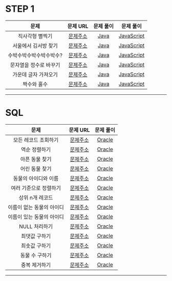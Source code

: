 # STEP 1

| 문제           |                               문제 URL                               |       문제 풀이       |     문제 풀이       |
| :-------------:| :------------------------------------------------------------------: | :------------------: | :------------------: |
| 직사각형 별찍기 | [문제주소](https://programmers.co.kr/learn/courses/30/lessons/12969)  | [Java](https://github.com/dms873/Algorithm-Problems/blob/master/Programmers/src/step1/RectangularStar.java) | [JavaScript](https://github.com/dms873/Algorithm-Problems/blob/master/Programmers/src/step1/RectangularStar.js) |
| 서울에서 김서방 찾기 | [문제주소](https://programmers.co.kr/learn/courses/30/lessons/12919)  | [Java](https://github.com/dms873/Algorithm-Problems/blob/master/Programmers/src/step1/FindingKim.java) | [JavaScript](https://github.com/dms873/Algorithm-Problems/blob/master/Programmers/src/step1/findingKim.js) |
| 수박수박수박수박수박수? | [문제주소](https://programmers.co.kr/learn/courses/30/lessons/12922)  | [Java](https://github.com/dms873/Algorithm-Problems/blob/master/Programmers/src/step1/Watermelon.java) | [JavaScript](https://github.com/dms873/Algorithm-Problems/blob/master/Programmers/src/step1/%EC%88%98%EB%B0%95.js) |
| 문자열을 정수로 바꾸기 | [문제주소](https://programmers.co.kr/learn/courses/30/lessons/12925)  | [Java](https://github.com/dms873/Algorithm-Problems/blob/master/Programmers/src/step1/StringInt.java) | [JavaScript](https://github.com/dms873/Algorithm-Problems/blob/master/Programmers/src/step1/%EB%AC%B8%EC%9E%90%EC%97%B4%EC%9D%84%20%EC%A0%95%EC%88%98%EB%A1%9C%20%EB%B0%94%EA%BE%B8%EA%B8%B0.js) |
| 가운데 글자 가져오기 | [문제주소](https://programmers.co.kr/learn/courses/30/lessons/12903)  | [Java](https://github.com/dms873/Algorithm-Problems/blob/master/Programmers/src/step1/MiddleString.java) | [JavaScript](https://github.com/dms873/Algorithm-Problems/blob/master/Programmers/src/step1/%EA%B0%80%EC%9A%B4%EB%8D%B0%EA%B8%80%EC%9E%90%EA%B0%80%EC%A0%B8%EC%98%A4%EA%B8%B0.js) |
| 짝수와 홀수 | [문제주소](https://programmers.co.kr/learn/courses/30/lessons/12937)  | [Java](https://github.com/dms873/Algorithm-Problems/blob/master/Programmers/src/step1/EvenOdd.js) | [JavaScript](https://github.com/dms873/Algorithm-Problems/blob/master/Programmers/src/step1/%EC%A7%9D%EC%88%98%EC%99%80%ED%99%80%EC%88%98.js) |

---

# SQL
| 문제           |                               문제 URL                               |        문제 풀이       |
| :-------------:| :------------------------------------------------------------------: |  :------------------: |
| 모든 레코드 조회하기 | [문제주소](https://programmers.co.kr/learn/courses/30/lessons/59034)  | [Oracle](https://github.com/dms873/Algorithm-Problems/blob/master/Programmers/src/step1/SELECT1.mysql) |
| 역순 정렬하기 | [문제주소](https://programmers.co.kr/learn/courses/30/lessons/59035)  | [Oracle](https://github.com/dms873/Algorithm-Problems/blob/master/Programmers/src/step1/SELECT2.mysql) |
| 아픈 동물 찾기 | [문제주소](https://programmers.co.kr/learn/courses/30/lessons/59036)  | [Oracle](https://github.com/dms873/Algorithm-Problems/blob/master/Programmers/src/step1/SELECT3.mysql) |
| 어린 동물 찾기 | [문제주소](https://programmers.co.kr/learn/courses/30/lessons/59037)  | [Oracle](https://github.com/dms873/Algorithm-Problems/blob/master/Programmers/src/step1/SELECT4.mysql) |
| 동물의 아이디와 이름 | [문제주소](https://programmers.co.kr/learn/courses/30/lessons/59403)  | [Oracle](https://github.com/dms873/Algorithm-Problems/blob/master/Programmers/src/step1/SELECT5.mysql) |
| 여러 기준으로 정렬하기 | [문제주소](https://programmers.co.kr/learn/courses/30/lessons/59404)  | [Oracle](https://github.com/dms873/Algorithm-Problems/blob/master/Programmers/src/step1/SELECT6.mysql) |
| 상위 n개 레코드 | [문제주소](https://programmers.co.kr/learn/courses/30/lessons/59405)  | [Oracle](https://github.com/dms873/Algorithm-Problems/blob/master/Programmers/src/step1/SELECT7.mysql) |
| 이름이 없는 동물의 아이디 | [문제주소](https://programmers.co.kr/learn/courses/30/lessons/59039)  | [Oracle](https://github.com/dms873/Algorithm-Problems/blob/master/Programmers/src/step1/ISNULL.mysql) |
| 이름이 있는 동물의 아이디 | [문제주소](https://programmers.co.kr/learn/courses/30/lessons/59407)  | [Oracle](https://github.com/dms873/Algorithm-Problems/blob/master/Programmers/src/step1/ISNULL2.mysql) |
| NULL 처리하기 | [문제주소](https://programmers.co.kr/learn/courses/30/lessons/59410)  | [Oracle](https://github.com/dms873/Algorithm-Problems/blob/master/Programmers/src/step1/ISNULL3.mysql) |
| 최댓값 구하기 | [문제주소](https://programmers.co.kr/learn/courses/30/lessons/59415)  | [Oracle](https://github.com/dms873/Algorithm-Problems/blob/master/Programmers/src/step1/SUM%2C%20MAX%2C%20MIN.mysql) |
| 최솟값 구하기 | [문제주소](https://programmers.co.kr/learn/courses/30/lessons/59038)  | [Oracle](https://github.com/dms873/Algorithm-Problems/blob/master/Programmers/src/step1/SUM%2C%20MAX%2C%20MIN2.mysql) |
| 동물 수 구하기 | [문제주소](https://programmers.co.kr/learn/courses/30/lessons/59406)  | [Oracle](https://github.com/dms873/Algorithm-Problems/blob/master/Programmers/src/step1/SUM%2C%20MAX%2C%20MIN3.mysql) |
| 중복 제거하기 | [문제주소](https://programmers.co.kr/learn/courses/30/lessons/59408)  | [Oracle](https://github.com/dms873/Algorithm-Problems/blob/master/Programmers/src/step1/SUM%2C%20MAX%2C%20MIN4.mysql) |






---
